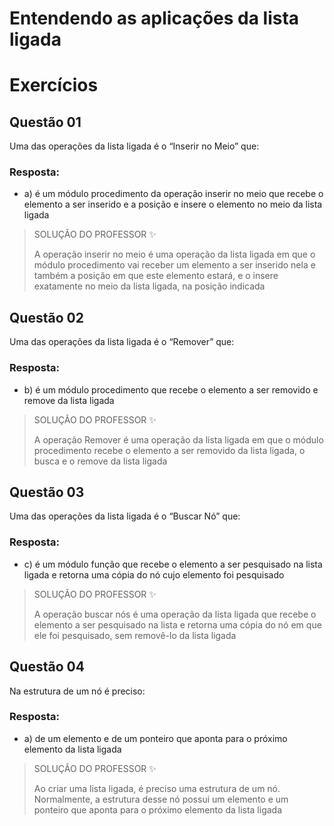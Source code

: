 # Entendendo as aplicações da lista ligada

# Exercícios


## Questão 01
Uma das operações da lista ligada é o “Inserir no Meio” que:

### Resposta:
- a) é um módulo procedimento da operação inserir no meio que recebe o elemento a ser inserido e a posição e insere o elemento no meio da lista ligada

> SOLUÇÃO DO PROFESSOR ✨
>
> A operação inserir no meio é uma operação da lista ligada em que o módulo procedimento vai receber um elemento a ser inserido nela e também a posição em que este elemento estará, e o insere exatamente no meio da lista ligada, na posição indicada


## Questão 02
Uma das operações da lista ligada é o “Remover” que:

### Resposta:
- b) é um módulo procedimento que recebe o elemento a ser removido e remove da lista ligada

> SOLUÇÃO DO PROFESSOR ✨
>
> A operação Remover é uma operação da lista ligada em que o módulo procedimento recebe o elemento a ser removido da lista ligada, o busca e o remove da lista ligada


## Questão 03
Uma das operações da lista ligada é o “Buscar Nó” que:

### Resposta:
- c) é um módulo função que recebe o elemento a ser pesquisado na lista ligada e retorna uma cópia do nó cujo elemento foi pesquisado

> SOLUÇÃO DO PROFESSOR ✨
>
> A operação buscar nós é uma operação da lista ligada que recebe o elemento a ser pesquisado na lista e retorna uma cópia do nó em que ele foi pesquisado, sem removê-lo da lista ligada


## Questão 04
Na estrutura de um nó é preciso:

### Resposta:
- a) de um elemento e de um ponteiro que aponta para o próximo elemento da lista ligada

> SOLUÇÃO DO PROFESSOR ✨
>
> Ao criar uma lista ligada, é preciso uma estrutura de um nó. Normalmente, a estrutura desse nó possui um elemento e um ponteiro que aponta para o próximo elemento da lista ligada

